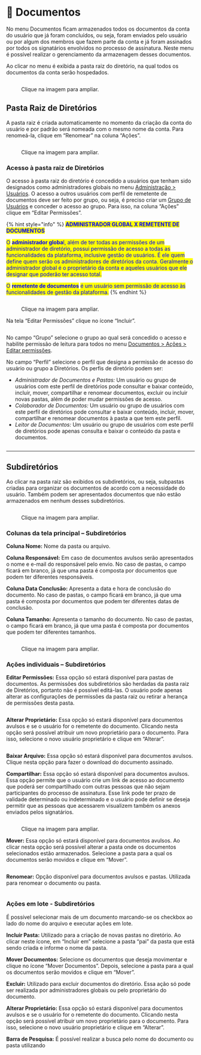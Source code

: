 # 📁 Documentos

No menu Documentos ficam armazenados todos os documentos da conta do usuário que já foram concluídos, ou seja, foram enviados pelo usuário ou por algum dos membros que fazem parte da conta e já foram assinados por todos os signatários envolvidos no processo de assinatura. Neste menu é possível realizar o gerenciamento da armazenagem desses documentos.&#x20;

Ao clicar no menu é exibida a pasta raiz do diretório, na qual todos os documentos da conta serão hospedados. &#x20;

<figure><img src="../.gitbook/assets/documentos1.png" alt=""><figcaption><p>Clique na imagem para ampliar.</p></figcaption></figure>

## Pasta Raiz de Diretórios&#x20;

A pasta raiz é criada automaticamente no momento da criação da conta do usuário e por padrão será nomeada com o mesmo nome da conta. Para renomeá-la, clique em “Renomear” na coluna “Ações”. &#x20;

<figure><img src="../.gitbook/assets/documentos2.png" alt=""><figcaption><p>Clique na imagem para ampliar.</p></figcaption></figure>

### Acesso à pasta raiz de Diretórios&#x20;

O acesso à pasta raiz do diretório é concedido a usuários que tenham sido designados como administradores globais no menu [Administração > Usuários](../administracao/administracao/usuarios.md). O acesso a outros usuários com perfil de remetente de documentos deve ser feito por grupo, ou seja, é preciso criar um [Grupo de Usuários](../administracao/administracao/grupo-de-usuarios.md) e conceder o acesso ao grupo. Para isso, na coluna “Ações” clique em “Editar Permissões”. &#x20;

{% hint style="info" %}
<mark style="color:blue;">**ADMINISTRADOR GLOBAL X REMETENTE DE DOCUMENTOS**</mark>

<mark style="color:blue;">O</mark> <mark style="color:blue;"></mark><mark style="color:blue;">**administrador globa**</mark><mark style="color:blue;">l, além de ter todas as permissões de um administrador de diretório, possui permissão de acesso a todas as funcionalidades da plataforma, inclusive gestão de usuários. É ele quem define quem serão os administradores de diretórios da conta. Geralmente o administrador global é o proprietário da conta e aqueles usuários que ele designar que poderão ter acesso total.</mark>

<mark style="color:blue;">O</mark> <mark style="color:blue;"></mark><mark style="color:blue;">**remetente de documentos**</mark> <mark style="color:blue;"></mark><mark style="color:blue;">é um usuário sem permissão de acesso às funcionalidades de gestão da plataforma.</mark>
{% endhint %}

<figure><img src="../.gitbook/assets/documentos2.png" alt=""><figcaption><p>Clique na imagem para ampliar.</p></figcaption></figure>

Na tela “Editar Permissões” clique no ícone “Incluir”. &#x20;

<figure><img src="../.gitbook/assets/documentos3.png" alt=""><figcaption></figcaption></figure>

No campo “Grupo” selecione o grupo ao qual será concedido o acesso e habilite permissão de leitura para todos no menu [Documentos > Ações > Editar permissões](documentos.md#acoes-individuais-subdiretorios).

No campo “Perfil” selecione o perfil que designa a permissão de acesso do usuário ou grupo a Diretórios. Os perfis de diretório podem ser:

* _Administrador de Documentos e Pastas:_ Um usuário ou grupo de usuários com este perfil de diretórios pode consultar e baixar conteúdo, incluir, mover, compartilhar e renomear documentos, excluir ou incluir novas pastas, além de poder mudar permissões de acesso.
* _Colaborador de Documentos:_ Um usuário ou grupo de usuários com este perfil de diretórios pode consultar e baixar conteúdo, incluir, mover, compartilhar e renomear documentos à pasta a que tem este perfil.  &#x20;
* _Leitor de Documentos:_ Um usuário ou grupo de usuários com este perfil de diretórios pode apenas consulta e baixar o conteúdo da pasta e documentos.

<figure><img src="../.gitbook/assets/documentos4.png" alt=""><figcaption></figcaption></figure>

***

## Subdiretórios&#x20;

Ao clicar na pasta raiz são exibidos os subdiretórios, ou seja, subpastas criadas para organizar os documentos de acordo com a necessidade do usuário. Também podem ser apresentados documentos que não estão armazenados em nenhum desses subdiretórios.&#x20;

<figure><img src="../.gitbook/assets/documentos5.png" alt=""><figcaption><p>Clique na imagem para ampliar.</p></figcaption></figure>

### Colunas da tela principal – Subdiretórios&#x20;

**Coluna Nome:** Nome da pasta ou arquivo.&#x20;

**Coluna Responsável:** Em caso de documentos avulsos serão apresentados o nome e e-mail do responsável pelo envio. No caso de pastas, o campo ficará em branco, já que uma pasta é composta por documentos que podem ter diferentes responsáveis.&#x20;

**Coluna Data Conclusão:** Apresenta a data e hora de conclusão do documento. No caso de pastas, o campo ficará em branco, já que uma pasta é composta por documentos que podem ter diferentes datas de conclusão.&#x20;

**Coluna Tamanho:** Apresenta o tamanho do documento. No caso de pastas, o campo ficará em branco, já que uma pasta é composta por documentos que podem ter diferentes tamanhos.&#x20;

<figure><img src="../.gitbook/assets/documentos6.png" alt=""><figcaption><p>Clique na imagem para ampliar.</p></figcaption></figure>

### Ações individuais – Subdiretórios&#x20;

**Editar Permissões:** Essa opção só estará disponível para pastas de documentos. As permissões dos subdiretórios são herdadas da pasta raiz de Diretórios, portanto não é possível editá-las. O usuário pode apenas alterar as configurações de permissões da pasta raiz ou retirar a herança de permissões desta pasta.&#x20;

<figure><img src="../.gitbook/assets/documentos7.png" alt=""><figcaption></figcaption></figure>

**Alterar Proprietário:** Essa opção só estará disponível para documentos avulsos e se o usuário for o remetente do documento. Clicando nesta opção será possível atribuir um novo proprietário para o documento. Para isso, selecione o novo usuário proprietário e clique em “Alterar”. &#x20;

<figure><img src="../.gitbook/assets/documentos8.png" alt=""><figcaption></figcaption></figure>

**Baixar Arquivo:** Essa opção só estará disponível para documentos avulsos. Clique nesta opção para fazer o download do documento assinado.&#x20;

**Compartilhar:** Essa opção só estará disponível para documentos avulsos. Essa opção permite que o usuário crie um link de acesso ao documento que poderá ser compartilhado com outras pessoas que não sejam participantes do processo de assinatura. Esse link pode ter prazo de validade determinado ou indeterminado e o usuário pode definir se deseja permitir que as pessoas que acessarem visualizem também os anexos enviados pelos signatários.&#x20;

<figure><img src="../.gitbook/assets/documentos9.png" alt=""><figcaption><p>Clique na imagem para ampliar.</p></figcaption></figure>

**Mover:** Essa opção só estará disponível para documentos avulsos. Ao clicar nesta opção será possível alterar a pasta onde os documentos selecionados estão armazenados. Selecione a pasta para a qual os documentos serão movidos e clique em “Mover”.   &#x20;

<figure><img src="../.gitbook/assets/documentos10.png" alt=""><figcaption></figcaption></figure>

**Renomear:** Opção disponível para documentos avulsos e pastas. Utilizada para renomear o documento ou pasta.&#x20;

<figure><img src="../.gitbook/assets/documentos11.png" alt=""><figcaption></figcaption></figure>

### Ações em lote - Subdiretórios&#x20;

É possível selecionar mais de um documento marcando-se os checkbox ao lado do nome do arquivo e executar ações em lote.

**Incluir Pasta:** Utilizado para a criação de novas pastas no diretório. Ao clicar neste ícone, em “Incluir em” selecione a pasta “pai” da pasta que está sendo criada e informe o nome da pasta. &#x20;

**Mover Documentos:** Selecione os documentos que deseja movimentar e clique no ícone “Mover Documentos”. Depois, selecione a pasta para a qual os documentos serão movidos e clique em “Mover”.   &#x20;

**Excluir:** Utilizado para excluir documentos do diretório. Essa ação só pode ser realizada por administradores globais ou pelo proprietário do documento.&#x20;

**Alterar Proprietário:** Essa opção só estará disponível para documentos avulsos e se o usuário for o remetente do documento. Clicando nesta opção será possível atribuir um novo proprietário para o documento. Para isso, selecione o novo usuário proprietário e clique em “Alterar”. &#x20;

**Barra de Pesquisa:** É possível realizar a busca pelo nome do documento ou pasta utilizando &#x20;

<figure><img src="../.gitbook/assets/documentos12.png" alt=""><figcaption></figcaption></figure>

&#x20;
